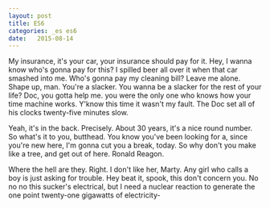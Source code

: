 ```yaml
---
layout: post
title: ES6
categories: _es es6 
date:   2015-08-14
---
```


My insurance, it's your car, your insurance should pay for it. Hey, I wanna know who's gonna pay for this? I spilled beer all over it when that car smashed into me. Who's gonna pay my cleaning bill? Leave me alone. Shape up, man. You're a slacker. You wanna be a slacker for the rest of your life? Doc, you gotta help me. you were the only one who knows how your time machine works. Y'know this time it wasn't my fault. The Doc set all of his clocks twenty-five minutes slow.

Yeah, it's in the back. Precisely. About 30 years, it's a nice round number. So what's it to you, butthead. You know you've been looking for a, since you're new here, I'm gonna cut you a break, today. So why don't you make like a tree, and get out of here. Ronald Reagon.

Where the hell are they. Right. I don't like her, Marty. Any girl who calls a boy is just asking for trouble. Hey beat it, spook, this don't concern you. No no no this sucker's electrical, but I need a nuclear reaction to generate the one point twenty-one gigawatts of electricity-
